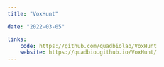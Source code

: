 ```yaml
---
title: "VoxHunt"

date: "2022-03-05"

links:
    code: https://github.com/quadbiolab/VoxHunt
    website: https://quadbio.github.io/VoxHunt/
---
```


